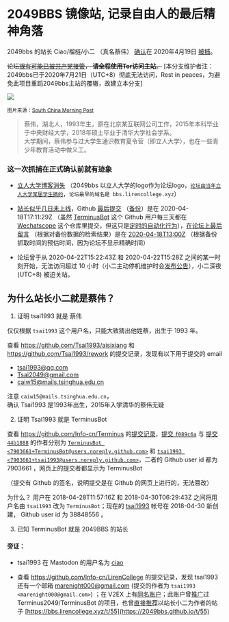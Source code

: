 
# 2049BBS 镜像站, 记录自由人的最后精神角落

2049bbs 的站长 Ciao/榴梿/小二 （真名蔡伟） [确认](https://www.scmp.com/news/china/politics/article/3081569/chinese-activists-detained-after-sharing-censored-coronavirus)在 2020年4月19日 [被捕](https://twitter.com/southern_idiot/status/1253970069756850179)。

~~论坛[很有可能已被共产党接管](https://2049bbs.github.io/t/4544)， **请全程使用Tor访问主站**。~~
[本分支维护者注：2049bbs已于2020年7月21日（UTC+8）彻底无法访问，Rest in peaces，为避免此项目重蹈2049bbs主站的覆辙，故建立本分支]

![](https://cdn.i-scmp.com/sites/default/files/d8/images/methode/2020/04/25/ec9e9fda-86fa-11ea-8863-2139a14b0dea_image_hires_222451.JPG)

<small>图片来源：[South China Morning Post](https://www.scmp.com/news/china/politics/article/3081569/chinese-activists-detained-after-sharing-censored-coronavirus)</small>

> 蔡伟，湖北人，1993年生，原在北京某互联网公司工作，2015年本科毕业于中央财经大学，2018年硕士毕业于清华大学社会学系。  
> 大学期间，蔡伟参与过大学生通识教育夏令营（即立人大学），也在一些青少年教育活动中做义工。

### 这一次抓捕在正式确认前就有迹象

* [立人大学博客消失](https://2049bbs.github.io/t/4421)
  （2049bbs 以立人大学的logo作为论坛logo，[`论坛由当年立人大学某届学生搞的`](https://2049bbs.github.io/t/702)，`论坛最早的域名是 bbs.lirencollege.xyz`）

* [站长似乎几日未上线](https://2049bbs.github.io/t/4421)，Github [最后提交](https://github.com/Terminus2049/2049bbs) （[备份](https://github.com/backup53/2049bbs)）是在 2020-04-18T17:11:29Z （虽然 [TerminusBot](https://github.com/TerminusBot) 这个 Github 用户每三天都在 [Wechatscope](https://github.com/Terminus2049/Wechatscope) 这个仓库里提交，但这只是[定时的自动化行为](https://github.com/Terminus2049/Wechatscope/commits/master)），[在论坛上最后留言](https://2049bbs.github.io/t/4421) （根据对备份数据的检索结果）是在 [2020-04-18T13:00Z](_posts/2020-04-18-4421.md) （根据备份抓取时间的预估时间，因为论坛不显示精确时间）

* 论坛曾于从 2020-04-22T15:22:43Z 和 2020-04-22T15:28Z 之间的某一时刻开始，无法访问超过 10 小时（小二主动停机维护时会[发布公告](https://2049bbs.github.io/t/4019)），小二深夜 (UTC+8) 被迫关站。

## 为什么站长小二就是蔡伟？

1. 证明 tsai1993 就是 蔡伟

仅仅根据 `tsai1993` 这个用户名，只能大致猜出他姓蔡，出生于 1993 年。

查看 https://github.com/Tsai1993/aisixiang 和 https://github.com/Tsai1993/rework 的提交记录，发现有以下用于提交的 email

* tsai1993@qq.com
* Tsai2049@gmail.com
* caiw15@mails.tsinghua.edu.cn

注意 `caiw15@mails.tsinghua.edu.cn`，  
确认 Tsai1993 是1993年出生，2015年入学清华的蔡伟无疑

2. 证明 Tsai1993 就是 TerminusBot

查看 https://github.com/Info-cn/Terminus 的[提交记录](https://github.com/Info-cn/Terminus/commits/master)，[提交 `f089c6a`](https://github.com/Info-cn/Terminus/commit/f089c6a0ebe3234ab322ecab852207d59a29560d) 与 [提交 `44b1888`](https://github.com/Info-cn/Terminus/commit/44b1888343c3443790f14fe658c5ad4984fc5056) 的作者分别为 [`TerminusBot <7903661+TerminusBot@users.noreply.github.com>`](https://api.github.com/repos/Info-cn/Terminus/commits/f089c6a0ebe3234ab322ecab852207d59a29560d) 和 [`tsai1993 <7903661+tsai1993@users.noreply.github.com>`](https://api.github.com/repos/Info-cn/Terminus/commits/44b1888343c3443790f14fe658c5ad4984fc5056)，二者的 Github user id 都为 7903661 ，网页上的提交者都显示为 TerminusBot

（提交有 Github 的签名，说明提交是在 Github 的网页上进行的，无法篡改）

为什么？ 用户在 2018-04-28T11:57:16Z 和 2018-04-30T06:29:43Z 之间将用户名由 `tsai1993` 改为 `TerminusBot`；现在的 [tsai1993](https://github.com/Tsai1993?tab=overview&from=2018-04-01&to=2018-04-30) 帐号在 2018-04-30 新创建， Github user id 为 38848556 。

3. 已知 TerminusBot 就是 2049BBS 的站长

#### 旁证：

* tsai1993 在 Mastodon 的用户名为 [ciao](https://mastodon.xyz/@ciao)

* 查看 https://github.com/Info-cn/LirenCollege 的提交记录，发现 tsai1993 还有一个邮箱 marenight000@gmail.com (提交的作者为 `tsai1993 <marenight000@gmail.com>`) ；在 V2EX 上有[同名账户](https://web.archive.org/web/20200426025208/https://www.v2ex.com/member/marenight/replies?p=21)；此账户曾[推广](https://web.archive.org/web/20200426030628/https://www.v2ex.com/member/marenight/replies?p=2)过 Terminus2049/TerminusBot 的项目，也曾[直接推荐](https://web.archive.org/web/20200426033624/https://www.v2ex.com/member/marenight/replies?p=6)以站长小二为作者的帖子 [https://bbs.lirencollege.xyz/t/55](https://2049bbs.github.io/t/55)

